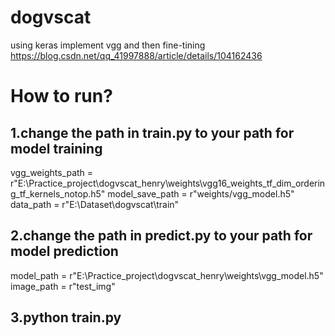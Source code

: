 # dogvscat
  using keras implement vgg and then fine-tining
  https://blog.csdn.net/qq_41997888/article/details/104162436
# How to run?

## 1.change the path in train.py to your path for model training
  vgg_weights_path = r"E:\Practice_project\dogvscat_henry\weights\vgg16_weights_tf_dim_ordering_tf_kernels_notop.h5"
  model_save_path = r"weights/vgg_model.h5"  
  data_path = r"E:\Dataset\dogvscat\train"   

## 2.change the path in predict.py to your path for model prediction
  model_path = r"E:\Practice_project\dogvscat_henry\weights\vgg_model.h5"
  image_path = r"test_img"

## 3.python train.py

